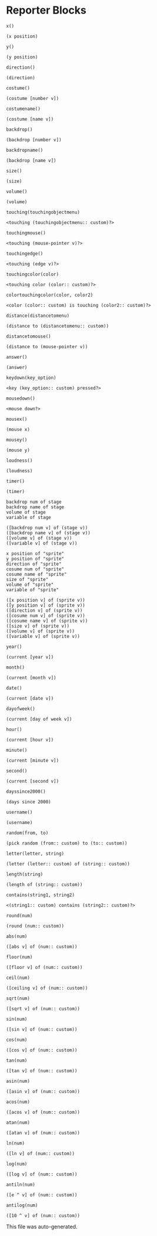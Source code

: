 # Reporter Blocks

```goboscript
x()
```

```blocks
(x position)
```

```goboscript
y()
```

```blocks
(y position)
```

```goboscript
direction()
```

```blocks
(direction)
```

```goboscript
costume()
```

```blocks
(costume [number v])
```

```goboscript
costumename()
```

```blocks
(costume [name v])
```

```goboscript
backdrop()
```

```blocks
(backdrop [number v])
```

```goboscript
backdropname()
```

```blocks
(backdrop [name v])
```

```goboscript
size()
```

```blocks
(size)
```

```goboscript
volume()
```

```blocks
(volume)
```

```goboscript
touching(touchingobjectmenu)
```

```blocks
<touching (touchingobjectmenu:: custom)?>
```

```goboscript
touchingmouse()
```

```blocks
<touching (mouse-pointer v)?>
```

```goboscript
touchingedge()
```

```blocks
<touching (edge v)?>
```

```goboscript
touchingcolor(color)
```

```blocks
<touching color (color:: custom)?>
```

```goboscript
colortouchingcolor(color, color2)
```

```blocks
<color (color:: custom) is touching (color2:: custom)?>
```

```goboscript
distance(distancetomenu)
```

```blocks
(distance to (distancetomenu:: custom))
```

```goboscript
distancetomouse()
```

```blocks
(distance to (mouse-pointer v))
```

```goboscript
answer()
```

```blocks
(answer)
```

```goboscript
keydown(key_option)
```

```blocks
<key (key_option:: custom) pressed?>
```

```goboscript
mousedown()
```

```blocks
<mouse down?>
```

```goboscript
mousex()
```

```blocks
(mouse x)
```

```goboscript
mousey()
```

```blocks
(mouse y)
```

```goboscript
loudness()
```

```blocks
(loudness)
```

```goboscript
timer()
```

```blocks
(timer)
```

```goboscript
backdrop num of stage
backdrop name of stage
volume of stage
variable of stage
```

```blocks
([backdrop num v] of (stage v))
([backdrop name v] of (stage v))
([volume v] of (stage v))
([variable v] of (stage v))
```

```goboscript
x position of "sprite"
y position of "sprite"
direction of "sprite"
cosume num of "sprite"
cosume name of "sprite"
size of "sprite"
volume of "sprite"
variable of "sprite"
```

```blocks
([x position v] of (sprite v))
([y position v] of (sprite v))
([direction v] of (sprite v))
([cosume num v] of (sprite v))
([cosume name v] of (sprite v))
([size v] of (sprite v))
([volume v] of (sprite v))
([variable v] of (sprite v))
```

```goboscript
year()
```

```blocks
(current [year v])
```

```goboscript
month()
```

```blocks
(current [month v])
```

```goboscript
date()
```

```blocks
(current [date v])
```

```goboscript
dayofweek()
```

```blocks
(current [day of week v])
```

```goboscript
hour()
```

```blocks
(current [hour v])
```

```goboscript
minute()
```

```blocks
(current [minute v])
```

```goboscript
second()
```

```blocks
(current [second v])
```

```goboscript
dayssince2000()
```

```blocks
(days since 2000)
```

```goboscript
username()
```

```blocks
(username)
```

```goboscript
random(from, to)
```

```blocks
(pick random (from:: custom) to (to:: custom))
```

```goboscript
letter(letter, string)
```

```blocks
(letter (letter:: custom) of (string:: custom))
```

```goboscript
length(string)
```

```blocks
(length of (string:: custom))
```

```goboscript
contains(string1, string2)
```

```blocks
<(string1:: custom) contains (string2:: custom)?>
```

```goboscript
round(num)
```

```blocks
(round (num:: custom))
```

```goboscript
abs(num)
```

```blocks
([abs v] of (num:: custom))
```

```goboscript
floor(num)
```

```blocks
([floor v] of (num:: custom))
```

```goboscript
ceil(num)
```

```blocks
([ceiling v] of (num:: custom))
```

```goboscript
sqrt(num)
```

```blocks
([sqrt v] of (num:: custom))
```

```goboscript
sin(num)
```

```blocks
([sin v] of (num:: custom))
```

```goboscript
cos(num)
```

```blocks
([cos v] of (num:: custom))
```

```goboscript
tan(num)
```

```blocks
([tan v] of (num:: custom))
```

```goboscript
asin(num)
```

```blocks
([asin v] of (num:: custom))
```

```goboscript
acos(num)
```

```blocks
([acos v] of (num:: custom))
```

```goboscript
atan(num)
```

```blocks
([atan v] of (num:: custom))
```

```goboscript
ln(num)
```

```blocks
([ln v] of (num:: custom))
```

```goboscript
log(num)
```

```blocks
([log v] of (num:: custom))
```

```goboscript
antiln(num)
```

```blocks
([e ^ v] of (num:: custom))
```

```goboscript
antilog(num)
```

```blocks
([10 ^ v] of (num:: custom))
```

This file was auto-generated.
